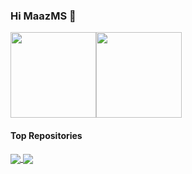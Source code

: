 ### Hi  MaazMS 👋


<a href="https://github.com/MaazMS"><img height="137px" src="https://github-readme-stats.vercel.app/api?username=MaazMS&hide_title=true&hide_border=true&show_icons=true&include_all_commits=true&count_private=true&line_height=21&text_color=000&icon_color=000&bg_color=0,ea6161,ffc64d,fffc4d,52fa5a&theme=graywhite" /><!-- wi*quL3fcV --><img height="137px" src="https://github-readme-stats.vercel.app/api/top-langs/?username=MaazMS&hide=html,java&hide_title=true&hide_border=true&layout=compact&langs_count=6&exclude_repo=comp426,Redventures-Movie-Quotes&text_color=000&icon_color=fff&bg_color=0,52fa5a,4dfcff,c64dff&theme=graywhite" /></a>   




#### Top Repositories


<a href="https://github.com/MaazMS/Golang">
  <img align="center" src="https://github-readme-stats.vercel.app/api/pin/?username=MaazMS&repo=Golang&line_height=21&text_color=000&icon_color=000&bg_color=0,ea6161,ffc64d,fffc4d,52fa5a&theme=graywhite" />
</a>
<a href="https://github.com/MaazMS/Kubernetes">
  <img align="center" src="https://github-readme-stats.vercel.app/api/pin/?username=MaazMS&repo=Kubernetes&=true&hide_border=true&layout=compact&langs_count=6&exclude_repo=comp426,Redventures-Movie-Quotes&text_color=000&icon_color=fff&bg_color=0,52fa5a,4dfcff,c64dff&theme=graywhite" />
</a>

<br />
<br />

